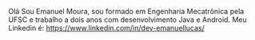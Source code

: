 Olá Sou Emanuel Moura, sou formado em Engenharia Mecatrônica pela UFSC e trabalho a dois anos com desenvolvimento Java e Android.
Meu Linkedin é: https://www.linkedin.com/in/dev-emanuellucas/
